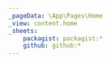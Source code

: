 ```yaml
---
_pageData: \App\Pages\Home
_view: content.home
_sheets:
    packagist: packagist:*
    github: github:*
---
```


